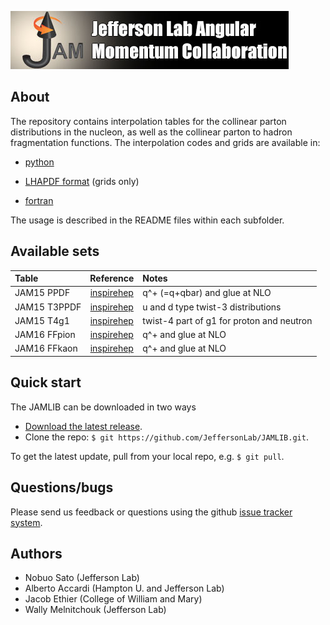 [![jamlogo](gallery/jam.jpg)](http://www.jlab.org/jam)

## About
 
The repository contains interpolation tables for the collinear parton
distributions in the nucleon, as well as the collinear parton to hadron
fragmentation functions. The interpolation codes and grids are available in:

* [python](https://github.com/JeffersonLab/JAMLIB/tree/master/python)

* [LHAPDF format](https://github.com/JeffersonLab/JAMLIB/tree/master/LHAPDF) (grids only)

* [fortran](https://github.com/JeffersonLab/JAMLIB/tree/master/fortran)

The usage is described in the README files within each subfolder. 

## Available sets
| Table         | Reference         | Notes                                       |
| :--           | :--:              | :--                                         |
| JAM15 PPDF    | [inspirehep][jam15] | q^+ (=q+qbar) and glue at NLO                |
| JAM15 T3PPDF  | [inspirehep][jam15] | u and d type twist-3 distributions          |
| JAM15 T4g1    | [inspirehep][jam15] | twist-4 part of g1 for proton and neutron   |
| JAM16 FFpion  | [inspirehep][jam16] | q^+ and glue at NLO                |
| JAM16 FFkaon  | [inspirehep][jam16] | q^+ and glue at NLO                |
[jam15]:https://inspirehep.net/record/1418180
[jam16]:http://inspirehep.net/record/1485196?ln=en

## Quick start
The JAMLIB can be downloaded in two ways

* [Download the latest release](https://github.com/JeffersonLab/JAMLIB/archive/master.zip).
*  Clone the repo:  `$ git https://github.com/JeffersonLab/JAMLIB.git`.

To get the latest update, pull from your local repo, e.g. `$ git pull`.




## Questions/bugs
Please send us feedback or questions using the github 
[issue tracker system](https://github.com/JeffersonLab/JAMLIB/issues).


## Authors
* Nobuo Sato (Jefferson Lab)
* Alberto Accardi (Hampton U. and Jefferson Lab)
* Jacob Ethier (College of William and Mary)
* Wally Melnitchouk (Jefferson Lab)

